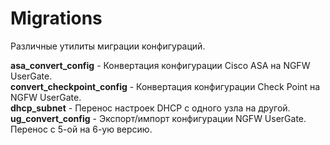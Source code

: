 # Migrations
Различные утилиты миграции конфигураций.

<b>asa_convert_config</b> - Конвертация конфигурации Cisco ASA на NGFW UserGate.<br>
<b>convert_checkpoint_config</b> - Конвертация конфигурации Check Point на NGFW UserGate.<br>
<b>dhcp_subnet</b> - Перенос настроек DHCP с одного узла на другой.<br>
<b>ug_convert_config</b> - Экспорт/импорт конфигурации NGFW UserGate. Перенос с  5-ой на 6-ую версию.<br>
